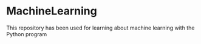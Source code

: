 # MachineLearning
This repository has been used for learning about machine learning with the Python program 

